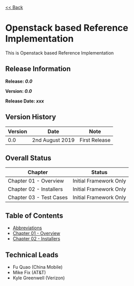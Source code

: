 [<< Back](../)

# Openstack based Reference Implementation

This is Openstack based Reference Implementation

## Release Information
**Release: _0.0_**

**Version: _0.0_**

**Release Date: _xxx_**

## Version History

| Version | Date | Note
| --- | --- | --- |
| 0.0 | 2nd August 2019 | First Release|


## Overall Status

| Chapter | Status |
| --- | --- |
| Chapter 01 - Overview | Initial Framework Only |
| Chapter 02 - Installers | Initial Framework Only |
| Chapter 03 - Test Cases | Initial Framework Only |


## Table of Contents
* [Abbreviations](abbreviations.md)
* [Chapter 01 - Overview](chapters/chapter01.md)
* [Chapter 02 - Installers](chapters/chapter02.md)

## Technical Leads
- Fu Quao (China Mobile)
- Mike Fix (AT&T)
- Kyle Greenwell (Verizon)
